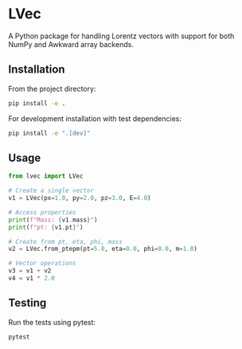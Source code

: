 # LVec

A Python package for handling Lorentz vectors with support for both NumPy and Awkward array backends.

## Installation

From the project directory:

```bash
pip install -e .
```

For development installation with test dependencies:

```bash
pip install -e ".[dev]"
```

## Usage

```python
from lvec import LVec

# Create a single vector
v1 = LVec(px=1.0, py=2.0, pz=3.0, E=4.0)

# Access properties
print(f"Mass: {v1.mass}")
print(f"pt: {v1.pt}")

# Create from pt, eta, phi, mass
v2 = LVec.from_ptepm(pt=5.0, eta=0.0, phi=0.0, m=1.0)

# Vector operations
v3 = v1 + v2
v4 = v1 * 2.0
```

## Testing

Run the tests using pytest:

```bash
pytest
```